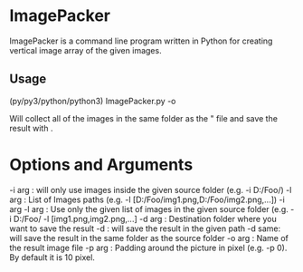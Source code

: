 # ImagePacker
ImagePacker is a command line program written in Python for creating vertical image array of the given images.

## Usage
(py/py3/python/python3) ImagePacker.py -o <output name>

Will collect all of the images in the same folder as the " file and save the result with <output name>.

# Options and Arguments
-i arg             : will only use images inside the given source folder (e.g. -i D:/Foo/)
-l arg             : List of Images paths (e.g. -l [D:/Foo/img1.png,D:/Foo/img2.png,...])
-i arg -l arg      : Use only the given list of images in the given source folder (e.g. -i D:/Foo/ -l [img1.png,img2.png,...]
-d arg             : Destination folder where you want to save the result
                     -d <destination path>: will save the result in the given path
                     -d same: will save the result in the same folder as the source folder
-o arg             : Name of the result image file
-p arg             : Padding around the picture in pixel (e.g. -p 0). By default it is 10 pixel.
